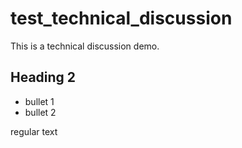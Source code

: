 # test_technical_discussion
This is a technical discussion demo.


## Heading 2

* bullet 1
* bullet 2

regular text

